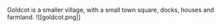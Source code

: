Goldcot is a smaller village, with a small town square, docks, houses and farmland. 
![[goldcot.png]]
